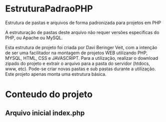 # EstruturaPadraoPHP
Estrutura de pastas e arquivos de forma padronizada para projetos em PHP

A estruturação de pastas deste arquivo não requer versões específicas do PHP, ou Apache ou MySQL.

Esta estrutura de projeto foi criada por Davi Beringer Veit, com a intenção de ser uma facilitador na montagem de projetos WEB utilizando PHP, MYSQL, HTML, CSS e JAVASCRIPT.
Para a utilização, realizar o download zipado do projeto e extrair o arquivo para a pasta do servidor (htdocs, www, etc).
Pode-se criar novas pastas e sub pastas durante a utilização. Este projeto apenas monta uma estrutura básica.

# Conteudo do projeto

## Arquivo inicial index.php

